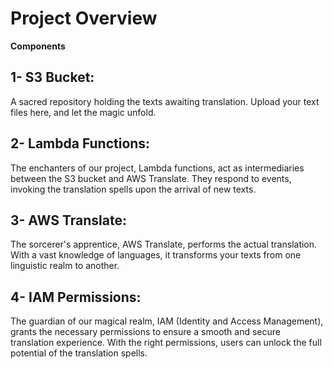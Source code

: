 # **Project Overview**
**Components**


1- S3 Bucket:
----------
A sacred repository holding the texts awaiting translation. Upload your text files here, and let the magic unfold.

2- Lambda Functions:
--------------------
The enchanters of our project, Lambda functions, act as intermediaries between the S3 bucket and AWS Translate. They respond to events, invoking the translation spells upon the arrival of new texts.

3- AWS Translate:
---------------------
The sorcerer's apprentice, AWS Translate, performs the actual translation. With a vast knowledge of languages, it transforms your texts from one linguistic realm to another.

4- IAM Permissions:
-------------------------
The guardian of our magical realm, IAM (Identity and Access Management), grants the necessary permissions to ensure a smooth and secure translation experience. With the right permissions, users can unlock the full potential of the translation spells.
